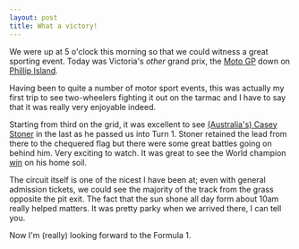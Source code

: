 ```yaml
---
layout: post
title: What a victory!
---
```



We were up at 5 o'clock this morning so that we could witness a great sporting
event. Today was Victoria's _other_ grand prix, the [Moto
GP](http://bikes.grandprix.com.au/) down on [Phillip
Island](http://www.phillipislandcircuit.com.au/).


Having been to quite a number of motor sport events, this was actually my first
trip to see two-wheelers fighting it out on the tarmac and I have to say that it
was really very enjoyable indeed.


Starting from third on the grid, it was excellent to see [(Australia's) Casey
Stoner](http://www.caseystoner.com.au/) in the last as he passed us into Turn 1.
Stoner retained the lead from there to the chequered flag but there were some
great battles going on behind him. Very exciting to watch. It was great to see
the World champion
[win](http://www.abc.net.au/news/stories/2007/10/14/2059138.htm) on his home
soil.


The circuit itself is one of the nicest I have been at; even with general
admission tickets, we could see the majority of the track from the grass
opposite the pit exit. The fact that the sun shone all day form about 10am
really helped matters. It was pretty parky when we arrived there, I can tell
you.


Now I'm (really) looking forward to the Formula 1.

